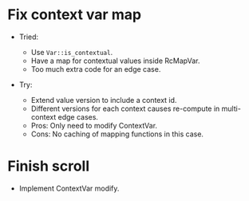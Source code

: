 # Fix context var map

* Tried:
    - Use `Var::is_contextual`.
    - Have a map for contextual values inside RcMapVar.
    - Too much extra code for an edge case.

* Try:
    - Extend value version to include a context id.
    - Different versions for each context causes re-compute in multi-context edge cases.
    - Pros: Only need to modify ContextVar.
    - Cons: No caching of mapping functions in this case.

# Finish scroll

* Implement ContextVar modify.